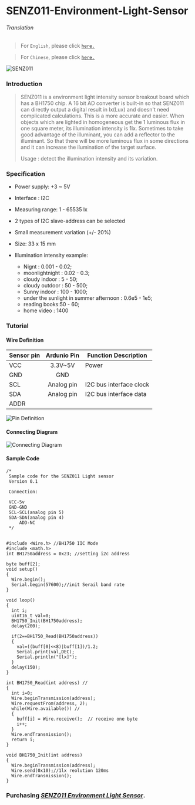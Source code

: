 # SENZ011-Environment-Light-Sensor

###### Translation

> For `English`, please click [`here.`](https://github.com/njustcjj/SENZ011-Environment-Light-Sensor/blob/master/README.md)

> For `Chinese`, please click [`here.`](https://github.com/njustcjj/SENZ011-Environment-Light-Sensor/blob/master/README_CN.md)

![](https://github.com/njustcjj/SENZ011-Environment-Light-Sensor/blob/master/pic/SENZ011.jpg "SENZ011")


### Introduction

>  SENZ011 is a environment light intensity sensor breakout board which has a BH1750 chip. A 16 bit AD converter is built-in so that SENZ011 can directly output a digital result in lx(Lux) and doesn't need complicated calculations. This is a more accurate and easier. When objects which are lighted in homogeneous get the 1 luminous flux in one square meter, its illumination  intensity is 1lx. Sometimes to take good advantage of the illuminant, you can add a reflector to the illuminant. So that there will be more luminous flux in some directions and it can increase the ilumination of the target surface. 
>
> Usage : detect the illumination intensity and its variation.



### Specification

- Power supply: +3 ~ 5V
- Interface : I2C
- Measuring range: 1 - 65535 lx
- 2 types of I2C slave-address can be selected
- Small measurement variation (+/- 20%)
- Size: 33 x 15 mm

- Illumination intensity example:
	- Nignt : 0.001 - 0.02; 
	- moonlightnight : 0.02 - 0.3; 
	- cloudy indoor : 5 - 50;
	- cloudy outdoor : 50 - 500;
	- Sunny indoor : 100 - 1000;
	- under the sunlight in summer afternoon : 0.6e5 - 1e5; 
	- reading books:50 - 60;
	- home video : 1400

### Tutorial

#### Wire Definition

|Sensor pin|Ardunio Pin|Function Description|
|-|:-:|-|
|VCC|3.3V~5V|Power|
|GND|GND||
|SCL|Analog pin|I2C bus interface clock|
|SDA|Analog pin|I2C bus interface data|
|ADDR|||

![](https://github.com/njustcjj/SENZ011-Environment-Light-Sensor/blob/master/pic/SENZ011_pin.jpg "Pin Definition") 

#### Connecting Diagram

![](https://github.com/njustcjj/SENZ011-Environment-Light-Sensor/blob/master/pic/SENZ011_connect.png "Connecting Diagram") 

#### Sample Code


	/*
	 Sample code for the SENZ011 Light sensor
	 Version 0.1
 
	 Connection:
 
	 VCC-5v
	 GND-GND
	 SCL-SCL(analog pin 5)
	 SDA-SDA(analog pin 4)
		 ADD-NC
	 */


	#include <Wire.h> //BH1750 IIC Mode 
	#include <math.h> 
	int BH1750address = 0x23; //setting i2c address

	byte buff[2];
	void setup()
	{
	  Wire.begin();
	  Serial.begin(57600);//init Serail band rate
	}

	void loop()
	{
	  int i;
	  uint16_t val=0;
	  BH1750_Init(BH1750address);
	  delay(200);

	  if(2==BH1750_Read(BH1750address))
	  {
	    val=((buff[0]<<8)|buff[1])/1.2;
	    Serial.print(val,DEC);     
	    Serial.println("[lx]"); 
	  }
	  delay(150);
	}

	int BH1750_Read(int address) //
	{
	  int i=0;
	  Wire.beginTransmission(address);
	  Wire.requestFrom(address, 2);
	  while(Wire.available()) //
	  {
	    buff[i] = Wire.receive();  // receive one byte
	    i++;
	  }
	  Wire.endTransmission();  
	  return i;
	}

	void BH1750_Init(int address) 
	{
	  Wire.beginTransmission(address);
	  Wire.send(0x10);//1lx reolution 120ms
	  Wire.endTransmission();
	}



### Purchasing [*SENZ011 Environment Light Sensor*](https://www.ebay.com/).
